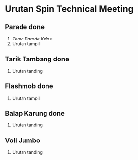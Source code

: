 # Urutan Spin Technical Meeting

## Parade done
1. *Tema Parade Kelas* 
2. Urutan tampil

## Tarik Tambang done
1. Urutan tanding

## Flashmob done
1. Urutan tampil

## Balap Karung done
1. Urutan tanding

## Voli Jumbo 
1. Urutan tanding
